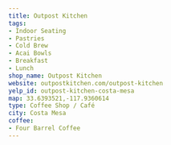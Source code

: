 ```yaml
---
title: Outpost Kitchen
tags:
- Indoor Seating
- Pastries
- Cold Brew
- Acai Bowls
- Breakfast
- Lunch
shop_name: Outpost Kitchen
website: outpostkitchen.com/outpost-kitchen
yelp_id: outpost-kitchen-costa-mesa
map: 33.6393521,-117.9360614
type: Coffee Shop / Café
city: Costa Mesa
coffee:
- Four Barrel Coffee
---
```


